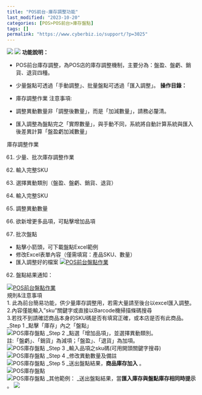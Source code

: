 ```yaml
---
title: "POS前台-庫存調整功能"
last_modified: "2023-10-20"
categories: [POS>POS前台>庫存盤點]
tags: []
permalink: "https://www.cyberbiz.io/support/?p=3025"
---
```


![](https://www.cyberbiz.io/support/wp-content/uploads/適用站別.png)
[![](https://www.cyberbiz.io/support/wp-content/uploads/台灣站.png)](https://www.cyberbiz.io/support/?page_id=2490)
**功能說明：**  

* POS前台庫存調整，為POS店的庫存調整機制，主要分為：盤盈、盤虧、銷貨、退貨四種。
* 少量盤點可透過「手動調整」、批量盤點可透過「匯入調整」。
**操作目錄：**

* 庫存調整作業 
注意事項:  

* 調整異動數量非「調整後數量」，而是「加減數量」，請務必釐清。
* 匯入調整為盤點完之「實際數量」，與手動不同，系統將自動計算系統與匯入後差異計算「盤盈虧加減數量」

庫存調整作業

61. 少量、批次庫存調整作業


1. 輸入完整SKU
2. 選擇異動類別（盤盈、盤虧、銷貨、退貨）
3. 輸入完整SKU
4. 調整異動數量
5. 欲新增更多品項，可點擊增加品項
6. 批次盤點
* 點擊小箭頭，可下載盤點Excel範例
* 修改Excel表單內容（僅需填寫：產品SKU、數量）
* 匯入調整好的檔案
[![POS前台盤點作業](https://www.cyberbiz.io/support/wp-content/uploads/POS前台盤點作業.png)](https://www.cyberbiz.io/support/wp-content/uploads/POS前台盤點作業.png)  

62. 盤點結果通知：

[![POS前台盤點作業](https://www.cyberbiz.io/support/wp-content/uploads/POS前台盤點作業2.png)](https://www.cyberbiz.io/support/wp-content/uploads/POS前台盤點作業2.png)  
規則&注意事項  
1\. 此為前台簡易功能，供少量庫存調整用，若需大量請至後台以excel匯入調整。  
2.內容僅能輸入”sku”關鍵字或直接以Barcode機掃描條碼搜尋  
3.若找不到請確認商品本身的SKU碼是否有填寫正確，或本店是否有此商品。 _Step 1  _點擊「庫存」內之「盤點」  
![POS庫存盤點](https://www.cyberbiz.co/support/wp-content/uploads/2019/05/inventory1.png) _Step 2  _點選「增加品項」，並選擇異動類別。  
註:「盤虧」、「銷貨」為減項；「盤盈」、「退貨」為加項。  
![POS庫存盤點](https://www.cyberbiz.co/support/wp-content/uploads/2019/05/inventory2.png) _Step 3  _輸入品項之sku碼(可用開頭關鍵字搜尋)  
![POS庫存盤點](https://www.cyberbiz.co/support/wp-content/uploads/2019/05/inventory3.png) _Step 4  _修改異動數量及備註  
![POS庫存盤點](https://www.cyberbiz.co/support/wp-content/uploads/2019/05/inventory4.png) _Step 5  _送出盤點結果，**商品庫存加入** 。  
![POS庫存盤點](https://www.cyberbiz.co/support/wp-content/uploads/2019/05/inventory5.png)  
![POS庫存盤點](https://www.cyberbiz.co/support/wp-content/uploads/2019/05/inventory6.png) _其他範例：   _送出盤點結果，當**匯入庫存與盤點庫存相同時提示** 。
![](https://www.cyberbiz.io/support/wp-content/uploads/2022/01/庫存盤點相同-1024x454.jpg)

